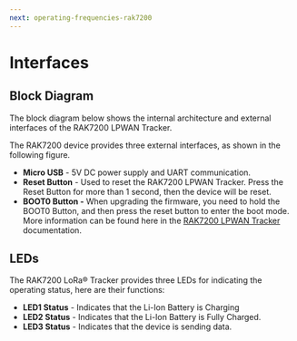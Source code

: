 ```yaml
---
next: operating-frequencies-rak7200
---
```


# Interfaces

## Block Diagram

The block diagram below shows the internal architecture and external interfaces of the RAK7200 LPWAN Tracker.

<rk-img
  src="/assets/images/datasheet/rak7200/block-diagram.jpg"
  width="100%"
  figure-number="1"
  caption="RAK7200 LPWAN Tracker Block Diagram"
/>

The RAK7200 device provides three external interfaces, as shown in the following figure.

<rk-img
  src="/assets/images/datasheet/rak7200/rak7200-interfaces.jpg"
  width="50%"
  figure-number="2"
  caption="RAK7200 LPWAN Tracker Interfaces"
/>

- **Micro USB** - 5V DC power supply and UART communication.
- **Reset Button** - Used to reset the RAK7200 LPWAN Tracker. Press the Reset Button for more than 1 second, then the device will be reset.
- **BOOT0 Button -** When upgrading the firmware, you need to hold the BOOT0 Button, and then press the reset button to enter the boot mode. More information can be found here in the [RAK7200 LPWAN Tracker](/en-us/quick-start/rak7200/#rak7200-lpwan-tracker) documentation.

## LEDs

The  RAK7200 LoRa® Tracker provides three LEDs for indicating the operating status, here are their functions:

<rk-img
  src="/assets/images/datasheet/rak7200/leds.jpg"
  width="50%"
  figure-number="3"
  caption="RAK7200 LPWAN Tracker LEDs"
/>

- **LED1 Status** - Indicates that the Li-Ion Battery is Charging
- **LED2 Status** - Indicates that the Li-Ion Battery is Fully Charged.
- **LED3 Status** - Indicates that the device is sending data.

